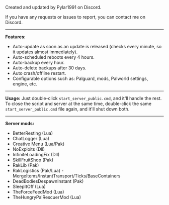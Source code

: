 Created and updated by Pylar1991 on Discord.

If you have any requests or issues to report, you can contact me on Discord.

---

**Features:**
- Auto-update as soon as an update is released (checks every minute, so it updates almost immediately).
- Auto-scheduled reboots every 4 hours.
- Auto-backup every hour.
- Auto-delete backups after 30 days.
- Auto crash/offline restart.
- Configurable options such as: Palguard, mods, Palworld settings, engine, etc.

---

**Usage:**
Just double-click `start_server_public.cmd`, and it'll handle the rest.  
To close the script and server at the same time, double-click the same `start_server_public.cmd` file again, and it'll shut down both.

---

**Server mods:**
- BetterResting (Lua)
- ChatLogger (Lua)
- Creative Menu (Lua/Pak)
- NoExploits (Dll)
- InfiniteLoadingFix (Dll)
- SkillFruitShop (Pak)
- RakLib (Pak)
- RakLogistics (Pak/Lua) - MergeItems/InstantTransport/Ticks/BaseContainers
- DeadBodiesDespawnInstant (Pak)
- SleepItOff (Lua)
- TheForceFeedMod (Lua)
- TheHungryPalRescuerMod (Lua)